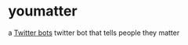 # youmatter
a <a href="https://twitter.com/always_matter">Twitter bots</a> twitter bot that tells people they matter

